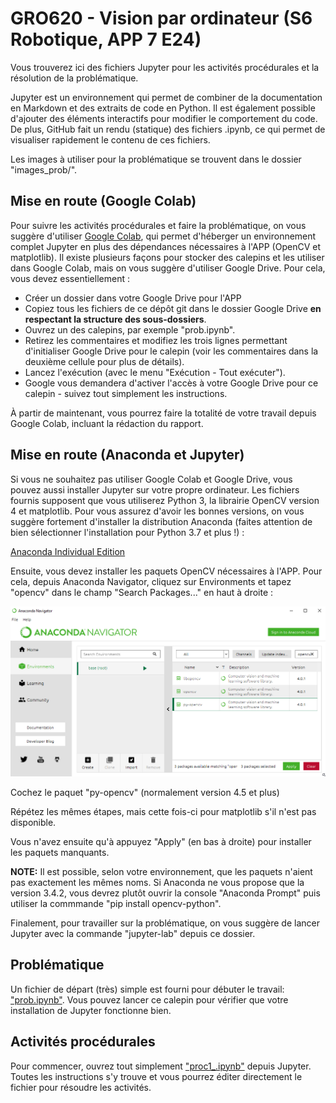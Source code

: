 # GRO620 - Vision par ordinateur (S6 Robotique, APP 7 E24)

Vous trouverez ici des fichiers Jupyter pour les activités procédurales et la résolution de la problématique.

Jupyter est un environnement qui permet de combiner de la documentation en
Markdown et des extraits de code en Python. Il est également possible d'ajouter
des éléments interactifs pour modifier le comportement du code. De plus, GitHub
fait un rendu (statique) des fichiers .ipynb, ce qui permet de visualiser
rapidement le contenu de ces fichiers.

Les images à utiliser pour la problématique se trouvent dans le dossier "images_prob/".

## Mise en route (Google Colab)

Pour suivre les activités procédurales et faire la problématique, on vous suggère d'utiliser [Google Colab](https://colab.research.google.com), qui permet d'héberger un environnement complet Jupyter en plus des dépendances nécessaires à l'APP (OpenCV et matplotlib). Il existe plusieurs façons pour stocker des calepins et les utiliser dans Google Colab, mais on vous suggère d'utiliser Google Drive. Pour cela, vous devez essentiellement :

 - Créer un dossier dans votre Google Drive pour l'APP
 - Copiez tous les fichiers de ce dépôt git dans le dossier Google Drive **en respectant la structure des sous-dossiers**.
 - Ouvrez un des calepins, par exemple "prob.ipynb".
 - Retirez les commentaires et modifiez les trois lignes permettant d'initialiser Google Drive pour le calepin (voir les commentaires dans la deuxième cellule pour plus de détails).
 - Lancez l'exécution (avec le menu "Exécution - Tout exécuter").
 - Google vous demandera d'activer l'accès à votre Google Drive pour ce calepin - suivez tout simplement les instructions.
 
À partir de maintenant, vous pourrez faire la totalité de votre travail depuis Google Colab, incluant la rédaction du rapport.

## Mise en route (Anaconda et Jupyter)

Si vous ne souhaitez pas utiliser Google Colab et Google Drive, vous pouvez aussi installer Jupyter sur votre propre ordinateur. Les fichiers fournis supposent que vous utiliserez Python 3, la librairie OpenCV version 4 et matplotlib. Pour vous assurez d'avoir les bonnes versions, on vous suggère fortement d'installer la distribution Anaconda (faites attention de bien sélectionner l'installation pour Python 3.7 et plus !) :

[Anaconda Individual Edition](https://www.anaconda.com/products/individual)

Ensuite, vous devez installer les paquets OpenCV nécessaires à l'APP. Pour cela, depuis Anaconda Navigator, cliquez sur Environments et tapez "opencv" dans le champ "Search Packages..." en haut à droite :

![](images_doc/anaconda-opencv.png)

Cochez le paquet "py-opencv" (normalement version 4.5 et plus)

Répétez les mêmes étapes, mais cette fois-ci pour matplotlib s'il n'est pas disponible. 

Vous n'avez ensuite qu'à appuyez "Apply" (en bas à droite) pour installer les paquets manquants.

**NOTE:** Il est possible, selon votre environnement, que les paquets n'aient pas exactement les mêmes noms. Si Anaconda ne vous propose que la version 3.4.2, vous devrez plutôt ouvrir la console "Anaconda Prompt" puis utiliser la commmande "pip install opencv-python".

Finalement, pour travailler sur la problématique, on vous suggère de lancer Jupyter avec la commande "jupyter-lab" depuis ce dossier.

## Problématique

Un fichier de départ (très) simple est fourni pour débuter le travail: ["prob.ipynb"](prob.ipynb). Vous pouvez lancer ce calepin pour vérifier que votre installation de Jupyter fonctionne bien.

## Activités procédurales 

Pour commencer, ouvrez tout simplement ["proc1_.ipynb"](proc_1.ipynb) depuis Jupyter. Toutes les instructions s'y trouve et vous pourrez éditer directement le fichier pour résoudre les activités.

